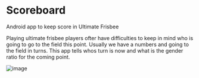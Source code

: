# Scoreboard
Android app to keep score in Ultimate Frisbee

Playing ultimate frisbee players ofter have difficulties to keep in mind who is going to go to the field this point. Usually we have a numbers and going to the field in turns. 
This app tells whos turn is now and what is the gender ratio for the coming point. 

![image](https://user-images.githubusercontent.com/77392269/209565921-8354b47d-09d1-4eaf-b872-b4b5211c4601.png)
